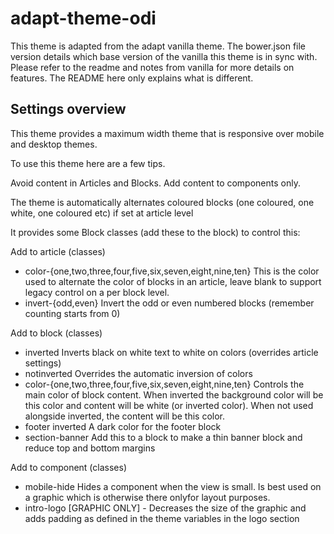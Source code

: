 # adapt-theme-odi

This theme is adapted from the adapt vanilla theme. The bower.json file version details which base version of the vanilla this theme is in sync with. Please refer to the readme and notes from vanilla for more details on features. The README here only explains what is different.

## Settings overview

This theme provides a maximum width theme that is responsive over mobile and desktop themes.

To use this theme here are a few tips.

Avoid content in Articles and Blocks. Add content to components only.

The theme is automatically alternates coloured blocks (one coloured, one white, one coloured etc) if set at article level

It provides some Block classes (add these to the block) to control this:

Add to article (classes)
* color-{one,two,three,four,five,six,seven,eight,nine,ten}
	This is the color used to alternate the color of blocks in an article, leave blank to support legacy control on a per block level.
* invert-{odd,even}
	Invert the odd or even numbered blocks (remember counting starts from 0)

Add to block (classes)
* inverted
	Inverts black on white text to white on colors (overrides article settings)
* notinverted
	Overrides the automatic inversion of colors
* color-{one,two,three,four,five,six,seven,eight,nine,ten}
	Controls the main color of block content. When inverted the background color will be this color and content will be white (or inverted color). When not used alongside inverted, the content will be this color. 
* footer inverted
	A dark color for the footer block
* section-banner
	Add this to a block to make a thin banner block and reduce top and bottom margins

Add to component (classes)
* mobile-hide
	Hides a component when the view is small. Is best used on a graphic which is otherwise there onlyfor layout purposes. 
* intro-logo
	[GRAPHIC ONLY] - Decreases the size of the graphic and adds padding as defined in the theme variables in the logo section
